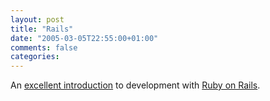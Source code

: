 ```yaml
---
layout: post
title: "Rails"
date: "2005-03-05T22:55:00+01:00"
comments: false
categories: 
---
```


<p>An <a href="http://www.slash7.com/flashback/2005/01/oreilly_onlamp.html">excellent introduction</a> to development with <a href="http://www.rubyonrails.com/">Ruby on Rails</a>.</p>


